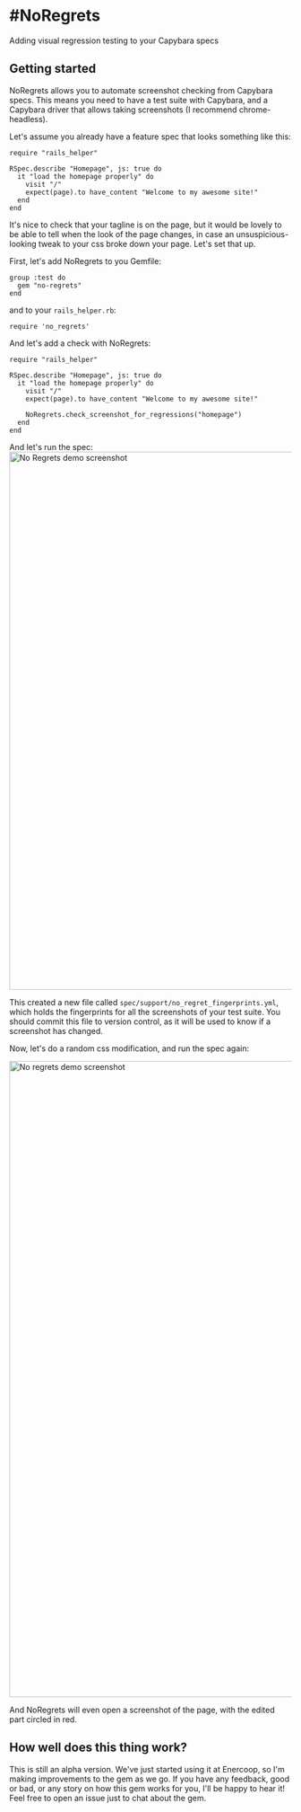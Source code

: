 # #NoRegrets

Adding visual regression testing to your Capybara specs

## Getting started

NoRegrets allows you to automate screenshot checking from Capybara specs. This means you need to have a test suite with Capybara, and a Capybara driver that allows taking screenshots (I recommend chrome-headless).

Let's assume you already have a feature spec that looks something like this:
```
require "rails_helper"

RSpec.describe "Homepage", js: true do
  it "load the homepage properly" do
    visit "/"
    expect(page).to have_content "Welcome to my awesome site!"
  end
end
```

It's nice to check that your tagline is on the page, but it would be lovely to be able to tell when the look of the page changes, in case an unsuspicious-looking tweak to your css broke down your page. Let's set that up.

First, let's add NoRegrets to you Gemfile:
```
group :test do
  gem "no-regrets"
end
```

and to your `rails_helper.rb`:
```
require 'no_regrets'
```

And let's add a check with NoRegrets:
```
require "rails_helper"

RSpec.describe "Homepage", js: true do
  it "load the homepage properly" do
    visit "/"
    expect(page).to have_content "Welcome to my awesome site!"

    NoRegrets.check_screenshot_for_regressions("homepage")
  end
end
```

And let's run the spec:
<img width="958" alt="No Regrets demo screenshot" src="https://user-images.githubusercontent.com/1840367/48943779-97d54e00-ef24-11e8-9458-3c2b1594cfe3.png">

This created a new file called `spec/support/no_regret_fingerprints.yml`, which holds the fingerprints for all the screenshots of your test suite. You should commit this file to version control, as it will be used to know if a screenshot has changed.

Now, let's do a random css modification, and run the spec again:

<img width="1133" alt="No regrets demo screenshot" src="https://user-images.githubusercontent.com/1840367/48944039-72950f80-ef25-11e8-8b79-8b33c9c9dde1.png">

And NoRegrets will even open a screenshot of the page, with the edited part circled in red.

## How well does this thing work?

This is still an alpha version. We've just started using it at Enercoop, so I'm making improvements to the gem as we go.
If you have any feedback, good or bad, or any story on how this gem works for you, I'll be happy to hear it! Feel free to open an issue just to chat about the gem.


